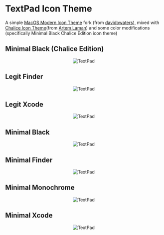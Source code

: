 # TextPad Icon Theme 

A simple [MacOS Modern Icon Theme](https://marketplace.visualstudio.com/items?itemName=davidbwaters.macos-modern-theme) fork (from [davidbwaters](https://marketplace.visualstudio.com/publishers/davidbwaters)), mixed with [Chalice Icon Theme](https://marketplace.visualstudio.com/items?itemName=artlaman.chalice-icon-theme)(from [Artem Laman](https://marketplace.visualstudio.com/publishers/artlaman)) and some color modifications (specifically Minimal Black Chalice Edition icon theme)

## Minimal Black (Chalice Edition)
<p align="center">
<img  src="https://raw.githubusercontent.com/damc-code/themes/master/damc.textpad-color.images.examples/minimalblackchalice.png"  title="TextPad" />
</p>

## Legit Finder
<p align="center">
<img  src="https://raw.githubusercontent.com/damc-code/themes/master/damc.textpad-color.images.examples/legitfinder.png"  title="TextPad" />
</p>

## Legit Xcode
<p align="center">
<img  src="https://raw.githubusercontent.com/damc-code/themes/master/damc.textpad-color.images.examples/legitxcode.png"  title="TextPad" />
</p>


## Minimal Black
<p align="center">
<img  src="https://raw.githubusercontent.com/damc-code/themes/master/damc.textpad-color.images.examples/minimalblack.png"  title="TextPad" />
</p>

## Minimal Finder
<p align="center">
<img  src="https://raw.githubusercontent.com/damc-code/themes/master/damc.textpad-color.images.examples/minimalfinder.png"  title="TextPad" />
</p>

## Minimal Monochrome
<p align="center">
<img  src="https://raw.githubusercontent.com/damc-code/themes/master/damc.textpad-color.images.examples/minimalmono.png"  title="TextPad" />
</p>

## Minimal Xcode
<p align="center">
<img  src="https://raw.githubusercontent.com/damc-code/themes/master/damc.textpad-color.images.examples/minimalxcode.png"  title="TextPad" />
</p>